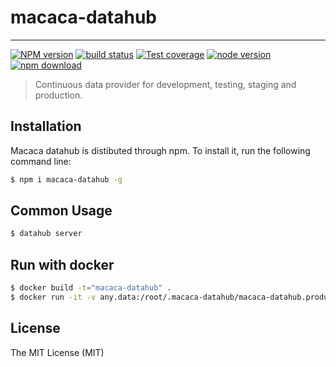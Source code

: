# macaca-datahub

---

[![NPM version][npm-image]][npm-url]
[![build status][travis-image]][travis-url]
[![Test coverage][coveralls-image]][coveralls-url]
[![node version][node-image]][node-url]
[![npm download][download-image]][download-url]

[npm-image]: https://img.shields.io/npm/v/macaca-datahub.svg?style=flat-square
[npm-url]: https://npmjs.org/package/macaca-datahub
[travis-image]: https://img.shields.io/travis/macacajs/macaca-datahub.svg?style=flat-square
[travis-url]: https://travis-ci.org/macacajs/macaca-datahub
[coveralls-image]: https://img.shields.io/codecov/c/github/macacajs/macaca-datahub.svg?style=flat-square
[coveralls-url]: https://codecov.io/gh/macacajs/macaca-datahub
[node-image]: https://img.shields.io/badge/node.js-%3E=_7-green.svg?style=flat-square
[node-url]: http://nodejs.org/download/
[download-image]: https://img.shields.io/npm/dm/macaca-datahub.svg?style=flat-square
[download-url]: https://npmjs.org/package/macaca-datahub

> Continuous data provider for development, testing, staging and production.

## Installation

Macaca datahub is distibuted through npm. To install it, run the following command line:

```bash
$ npm i macaca-datahub -g
```

## Common Usage

```bash
$ datahub server
```

## Run with docker

```bash
$ docker build -t="macaca-datahub" .
$ docker run -it -v any.data:/root/.macaca-datahub/macaca-datahub.production.data -p 9200:9200 macaca-datahub
```

## License

The MIT License (MIT)
